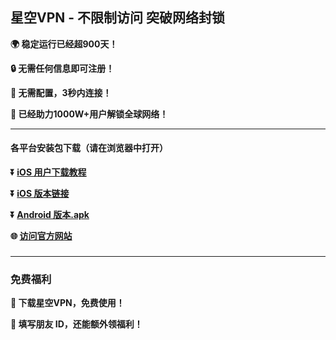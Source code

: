 ## 星空VPN - 不限制访问 突破网络封锁 #
**:earth_africa: 稳定运行已经超900天！**

**:lock: 无需任何信息即可注册！**

**:rocket: 无需配置，3秒内连接！**

**:man: 已经助力1000W+用户解锁全球网络！**

- - - -
#### 各平台安装包下载（请在浏览器中打开）

**:arrow_double_down: [iOS 用户下载教程](http://appshare.xkvpn.love/starvpn.html?t=03v07zxk)** 

**:arrow_double_down: [iOS 版本链接](http://appshare.xkvpn.love/starvpn.html?t=w4j6pazy)**

**:arrow_double_down: [Android 版本.apk](http://appshare.xkvpn.love/starvpn.html?t=gz6034vu)**

**:globe_with_meridians: [访问官方网站](http://appshare.xkvpn.love/starvpn.html?t=hy11h0l3)** 

###
---
### 免费福利
**:gift: 下载星空VPN，免费使用！**

**:gift: 填写朋友 ID，还能额外领福利！**
